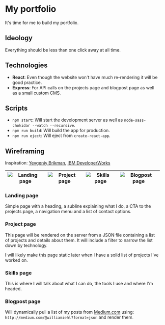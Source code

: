 # My portfolio
It's time for me to build my portfolio.

## Ideology
Everything should be less than one click away at all time.

## Technologies
  * **React**:
  Even though the website won't have much re-rendering it will be good practice.
  * **Express**:
  For API calls on the projects page and blogpost page as well as a small custom CMS.

## Scripts
  * `npm start`: Will start the development server as well as `node-sass-chokidar --watch --recursive`.
  * `npm run build`: Will build the app for production.
  * `npm run eject`: Will eject from `create-react-app`.

## Wireframing
Inspiration: [Yevgeniy Brikman](https://www.ybrikman.com/projects/), [IBM DeveloperWorks](https://www.ibm.com/developerworks/)

| ![Landing page](https://i.imgur.com/G6YxH5M.png?1) | ![Project page](https://i.imgur.com/0IpZcif.png?1) | ![Skills page](https://i.imgur.com/6dMwibT.png?1) | ![Blogpost page](https://i.imgur.com/Q0xU7xI.png?1) |
| -------------------------------------------------- | -------------------------------------------------- | -------------------------------------------------- | -------------------------------------------------- |

### Landing page
Simple page with a heading, a subline explaining what I do, a CTA to the projects page, a navigation menu and a list of contact options.

### Project page
This page will be rendered on the server from a JSON file containing a list of projects and details about them. It will include a filter to narrow the list down by technology.

I will likely make this page static later when I have a solid list of projects I've worked on.

### Skills page
This is where I will talk about what I can do, the tools I use and where I'm headed.

### Blogpost page
Will dynamically pull a list of my posts from [Medium.com](https://medium.com) using: `http://medium.com/@williamiehl?format=json` and render them.
